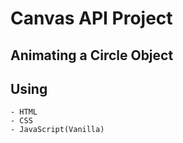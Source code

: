 # Canvas API Project

## Animating a Circle Object

## Using

    - HTML
    - CSS
    - JavaScript(Vanilla)
